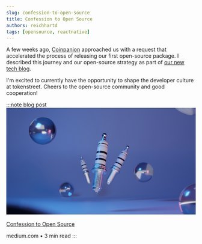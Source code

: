 ```yaml
---
slug: confession-to-open-source
title: Confession to Open Source
authors: reichhartd
tags: [opensource, reactnative]
---
```


A few weeks ago, [Coinpanion](https://en.coinpanion.com/) approached us with a request that accelerated the process of releasing our first open-source package.
I described this journey and our open-source strategy as part of [our new tech blog](https://medium.com/tokenstreet-tech).

<!-- truncate -->

I'm excited to currently have the opportunity to shape the developer culture at tokenstreet.
Cheers to the open-source community and good cooperation!

:::note blog post
[![Spark plugs](../static/img/sparkPlugs.jpg)](https://medium.com/tokenstreet-tech/confession-to-open-source-dd7c2ae087d5)

[Confession to Open Source](https://medium.com/tokenstreet-tech/confession-to-open-source-dd7c2ae087d5)

medium.com • 3 min read
:::
